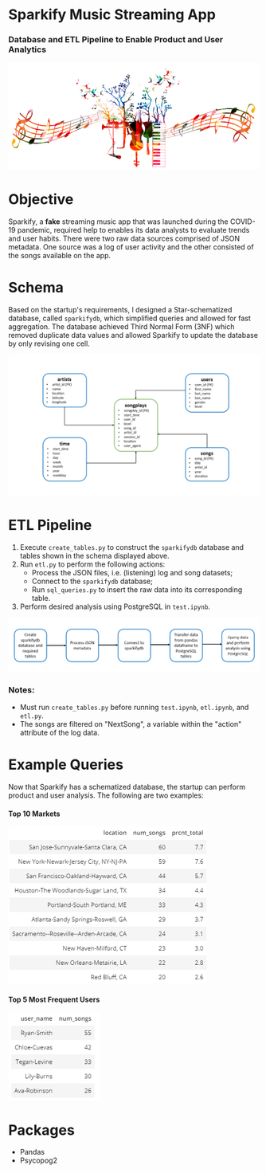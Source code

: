 # Sparkify Music Streaming App
### Database and ETL Pipeline to Enable Product and User Analytics

<img src="https://github.com/Morgan-Sell/songs-etl-pipeline-database/blob/main/images/music_fest.jpg" width="800" weight="200">

# Objective
Sparkify, a **fake** streaming music app that was launched during the COVID-19 pandemic, required help to enables its data analysts to evaluate trends and user habits. 
There were two raw data sources comprised of JSON metadata. One source was a log of user activity and the other consisted of the songs available on the app.

# Schema 
Based on the startup's requirements, I designed a Star-schematized database, called `sparkifydb`, which simplified queries and allowed for fast aggregation. The database achieved Third Normal Form (3NF) which removed duplicate data values and allowed Sparkify to update the database by only revising one cell.

![sparkifydb schema](./images/sparkify_schema.png)

# ETL Pipeline
1)	Execute `create_tables.py` to construct the `sparkifydb` database and tables shown in the schema displayed above.
2)	Run `etl.py` to perform the following actions:
    - Process the JSON files, i.e. (listening) log and song datasets;
    - Connect to the `sparkifydb` database;
    - Run `sql_queries.py` to insert the raw data into its corresponding table. 
3) Perform desired analysis using PostgreSQL in `test.ipynb`.

![etl pipeline](./images/etl_pipeline.png)

### Notes:
-  Must run `create_tables.py` before running `test.ipynb`, `etl.ipynb`, and `etl.py`.
-  The songs are filtered on "NextSong", a variable within the "action" attribute of the log data.

# Example Queries

Now that Sparkify has a schematized database, the startup can perform product and user analysis. The following are two examples:

#### Top 10 Markets 
![top 10 markets](./images/top10_markets.png)

#### Top 5 Most Frequent Users
![top 5 Markets](./images/top5_users.png)

# Packages
- Pandas
- Psycopog2

